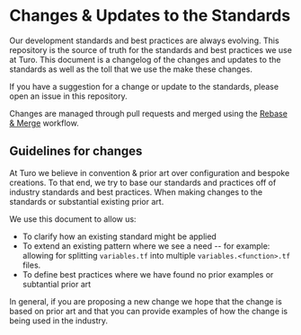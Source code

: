 # Changes & Updates to the Standards

Our development standards and best practices are always evolving. This repository is the source of truth for the
standards and best practices we use at Turo. This document is a changelog of the changes and updates to the standards as
well as the toll that we use the make these changes.

If you have a suggestion for a change or update to the standards, please open an issue in this repository.

Changes are managed through pull requests and merged using
the [Rebase & Merge](https://docs.github.com/en/github/collaborating-with-issues-and-pull-requests/about-pull-request-merges#rebase-and-merge-your-pull-request-commits)
workflow.

## Guidelines for changes

At Turo we believe in convention & prior art over configuration and bespoke creations. To that end, we try to base our
standards and practices off of industry standards and best practices. When making changes to the standards or
substantial existing prior art.

We use this document to allow us:

- To clarify how an existing standard might be applied
- To extend an existing pattern where we see a need -- for example: allowing for splitting `variables.tf` into
  multiple `variables.<function>.tf` files.
- To define best practices where we have found no prior examples or subtantial prior art

In general, if you are proposing a new change we hope that the change is based on prior art and that you can provide
examples of how the change is being used in the industry.
